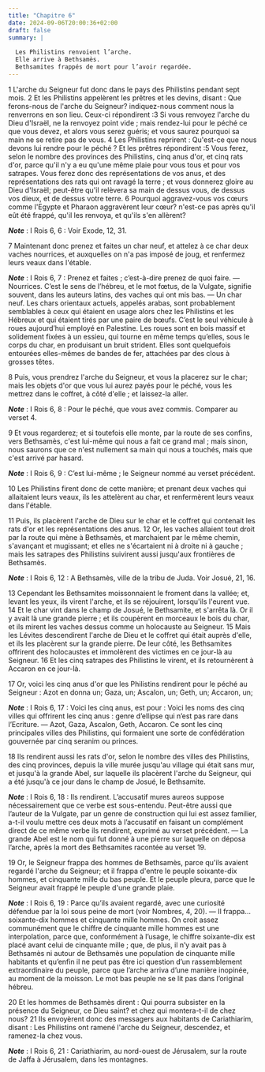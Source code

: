 ```yaml
---
title: "Chapitre 6"
date: 2024-09-06T20:00:36+02:00
draft: false
summary: |
  
  Les Philistins renvoient l’arche.
  Elle arrive à Bethsamès.
  Bethsamites frappés de mort pour l’avoir regardée.
---
```



1 L'arche du Seigneur fut donc dans le pays des Philistins pendant sept mois. 2 Et les Philistins appelèrent les prêtres et les devins, disant : Que ferons-nous de l'arche du Seigneur? indiquez-nous comment nous la renverrons en son lieu. Ceux-ci répondirent :3 Si vous renvoyez l'arche du Dieu d'Israël, ne la renvoyez point vide ; mais rendez-lui pour le péché ce que vous devez, et alors vous serez guéris; et vous saurez pourquoi sa main ne se retire pas de vous. 4 Les Philistins reprirent : Qu'est-ce que nous devons lui rendre pour le péché ? Et les prêtres répondirent :5 Vous ferez, selon le nombre des provinces des Philistins, cinq anus d'or, et cinq rats d'or, parce qu'il n'y a eu qu'une même plaie pour vous tous et pour vos satrapes. Vous ferez donc des représentations de vos anus, et des représentations des rats qui ont ravagé la terre ; et vous donnerez gloire au Dieu d'Israël; peut-être qu'il relèvera sa main de dessus vous, de dessus vos dieux, et de dessus votre terre. 6 Pourquoi aggravez-vous vos
cœurs comme l'Egypte et Pharaon aggravèrent leur cœur? n'est-ce pas après qu'il eût été frappé, qu'il les renvoya, et qu'ils s'en allèrent?

***Note*** :  I Rois 6, 6 : Voir Exode, 12, 31.

7 Maintenant donc prenez et faites un char neuf, et attelez à ce char deux vaches nourrices, et auxquelles on n'a pas imposé de joug, et renfermez leurs veaux dans l'étable.

***Note*** :  I Rois 6, 7 : Prenez et faites ; c’est-à-dire prenez de quoi faire. ― Nourrices. C’est le sens de l’hébreu, et le mot fœtus, de la Vulgate, signifie souvent, dans les auteurs latins, des vaches qui ont mis bas. ― Un char neuf. Les chars orientaux actuels, appelés arabas, sont probablement semblables à ceux qui étaient en usage alors chez les Philistins et les Hébreux et qui étaient tirés par une paire de bœufs. C’est le seul véhicule à roues aujourd’hui employé en Palestine. Les roues sont en bois massif et solidement fixées à un essieu, qui tourne en même temps qu’elles, sous le corps du char, en produisant un bruit strident. Elles sont quelquefois entourées elles-mêmes de bandes de fer, attachées par des clous à grosses têtes.

8 Puis, vous prendrez l'arche du Seigneur, et vous la placerez sur le char; mais les objets d'or que vous lui aurez payés pour le péché, vous les mettrez dans le coffret, à côté d'elle ; et laissez-la aller.

***Note*** :  I Rois 6, 8 : Pour le péché, que vous avez commis. Comparer au verset 4.

9 Et vous regarderez; et si toutefois elle monte, par la route de ses confins, vers Bethsamès, c'est lui-même qui nous a fait ce grand mal ; mais sinon, nous saurons que ce n'est nullement sa main qui nous a touchés, mais que c'est arrivé par hasard.

***Note*** :  I Rois 6, 9 : C’est lui-même ; le Seigneur nommé au verset précédent.


10 Les Philistins firent donc de cette manière; et prenant deux vaches qui allaitaient leurs veaux, ils les attelèrent au char, et renfermèrent leurs veaux dans l'étable.

11 Puis, ils placèrent l'arche de Dieu sur le char et le coffret qui contenait les rats d'or et les représentations des anus. 12 Or, les vaches allaient tout droit par la route qui mène à Bethsamès, et marchaient par le même chemin, s'avançant et mugissant; et elles ne s'écartaient ni à droite ni à gauche ; mais les satrapes des Philistins suivirent aussi jusqu'aux frontières de Bethsamès.

***Note*** :  I Rois 6, 12 : A Bethsamès, ville de la tribu de Juda. Voir Josué, 21, 16.


13 Cependant les Bethsamites moissonnaient le froment dans la vallée; et, levant les yeux, ils virent l'arche, et ils se réjouirent, lorsqu'ils l'eurent vue. 14 Et le char vint dans le champ de Josué, le Bethsamite, et s'arrêta là. Or il y avait là une grande pierre ; et ils coupèrent en morceaux le bois du char, et ils mirent les vaches dessus comme un holocauste au Seigneur. 15 Mais les Lévites descendirent l'arche de Dieu et le coffret qui était auprès d'elle, et ils les placèrent sur la grande pierre. De leur côté, les Bethsamites offrirent des holocaustes et immolèrent des victimes en ce jour-là au Seigneur. 16 Et les cinq satrapes des Philistins le virent, et ils retournèrent à Accaron en ce jour-là.


17 Or, voici les cinq anus d'or que les Philistins rendirent pour le péché au Seigneur : Azot en donna un; Gaza, un; Ascalon, un; Geth, un; Accaron, un;

***Note*** :  I Rois 6, 17 : Voici les cinq anus, est pour : Voici les noms des cinq villes qui offrirent les cinq anus : genre d’ellipse qui n’est pas rare dans l’Ecriture. ― Azot, Gaza, Ascalon, Geth, Accaron. Ce sont les cinq principales villes des Philistins, qui formaient une sorte de confédération gouvernée par cinq seranim ou princes.

18 Ils rendirent aussi les rats d'or, selon le nombre des villes des Philistins, des cinq provinces, depuis la ville murée jusqu'au village qui était sans mur, et jusqu'à la grande Abel, sur laquelle ils placèrent l'arche du Seigneur, qui a été jusqu'à ce jour dans le champ de Josué, le Bethsamite.

***Note*** :  I Rois 6, 18 : Ils rendirent. L’accusatif mures aureos suppose nécessairement que ce verbe est sous-entendu. Peut-être aussi que l’auteur de la Vulgate, par un genre de construction qui lui est assez familier, a-t-il voulu mettre ces deux mots à l’accusatif en faisant un complément direct de ce même verbe ils rendirent, exprimé au verset précédent. ― La grande Abel est le nom qui fut donné à une pierre sur laquelle on déposa l’arche, après la mort des Bethsamites racontée au verset 19.


19 Or, le Seigneur frappa des hommes de Bethsamès, parce qu'ils avaient regardé l'arche du Seigneur; et il frappa d'entre le peuple soixante-dix hommes, et cinquante mille du bas peuple. Et le peuple pleura, parce que le Seigneur avait frappé le peuple d'une grande plaie.

***Note*** :  I Rois 6, 19 : Parce qu’ils avaient regardé, avec une curiosité défendue par la loi sous peine de mort (voir Nombres, 4, 20). ― Il frappa… soixante-dix hommes et cinquante mille hommes. On croit assez communément que le chiffre de cinquante mille hommes est une interpolation, parce que, conformément à l’usage, le chiffre soixante-dix est placé avant celui de cinquante mille ; que, de plus, il n’y avait pas à Bethsamès ni autour de Bethsamès une population de cinquante mille habitants et qu’enfin il ne peut pas être ici question d’un rassemblement extraordinaire du peuple, parce que l’arche arriva d’une manière inopinée, au moment de la moisson. Le mot bas peuple ne se lit pas dans l’original hébreu.

20 Et les hommes de Bethsamès dirent : Qui pourra subsister en la présence du Seigneur, ce Dieu saint? et chez qui montera-t-il de chez nous? 21 Ils envoyèrent donc des messagers aux habitants de Cariathiarim, disant : Les Philistins ont ramené l'arche du Seigneur, descendez, et ramenez-la chez vous.

***Note*** :  I Rois 6, 21 : Cariathiarim, au nord-ouest de Jérusalem, sur la route de Jaffa à Jérusalem, dans les montagnes.

